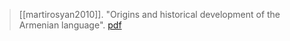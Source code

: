 > [[martirosyan2010]]. "Origins and historical development of
the Armenian language". [pdf](a/h-martirosyan2014.pdf)